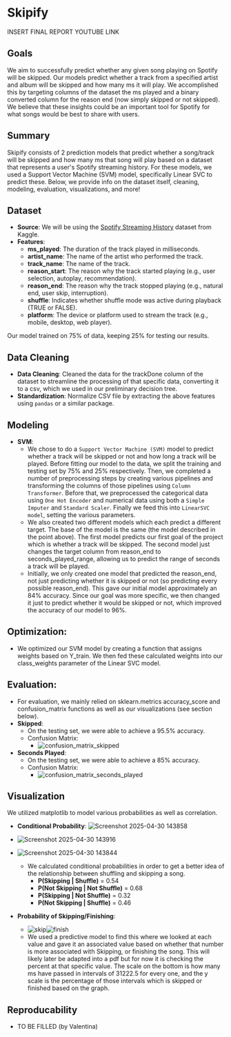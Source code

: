 # Skipify
INSERT FINAL REPORT YOUTUBE LINK

## Goals
We aim to successfully predict whether any given song playing on Spotify will be skipped. Our models predict whether a track from a specified artist and album will be skipped and how many ms it will play. We accomplished this by targeting columns of the dataset the ms played and a binary converted column for the reason end (now simply skipped or not skipped). We believe that these insights could be an important tool for Spotify for what songs would be best to share with users.

## Summary
Skipify consists of 2 prediction models that predict whether a song/track will be skipped and how many ms that song will play based on a dataset that represents a user's Spotify streaming history. For these models, we used a Support Vector Machine (SVM) model, specifically Linear SVC to predict these. Below, we provide info on the dataset itself, cleaning, modeling, evaluation, visualizations, and more!

## Dataset
- **Source**: We will be using the [Spotify Streaming History](https://www.kaggle.com/datasets/sgoutami/spotify-streaming-history) dataset from Kaggle. 
- **Features**:
    - **ms_played**: The duration of the track played in milliseconds.
    - **artist_name**: The name of the artist who performed the track.
    - **track_name**: The name of the track.
    - **reason_start**: The reason why the track started playing (e.g., user selection, autoplay, recommendation).
    - **reason_end**: The reason why the track stopped playing (e.g., natural end, user skip, interruption).
    - **shuffle**: Indicates whether shuffle mode was active during playback (TRUE or FALSE).
    - **platform**: The device or platform used to stream the track (e.g., mobile, desktop, web player).
      
 Our model trained on 75% of data, keeping 25% for testing our results.

## Data Cleaning
- **Data Cleaning**: Cleaned the data for the trackDone column of the dataset to streamline the processing of that specific data, converting it to a csv, which we used in our preliminary decision tree.
- **Standardization**: Normalize CSV file by extracting the above features using `pandas` or a similar package.

## Modeling
- **SVM**:
    - We chose to do a `Support Vector Machine (SVM)` model to predict whether a track will be skipped or not and how long a track will be played. Before fitting our model to the data, we split the training and testing set by 75% and 25% respectively. Then, we completed a number of preprocessing steps by creating various pipelines and transforming the columns of those pipelines using `Column Transformer`. Before that, we preprocessed the categorical data using `One Hot Encoder` and numerical data using both a `Simple Imputer` and `Standard Scaler`. Finally we feed this into `LinearSVC model`, setting the various parameters.
    - We also created two different models which each predict a different target. The base of the model is the same (the model described in the point above). The first model predicts our first goal of the project which is whether a track will be skipped. The second model just changes the target column from reason_end to seconds_played_range, allowing us to predict the range of seconds a track will be played.
    - Initially, we only created one model that predicted the reason_end, not just predicting whether it is skipped or not (so predicting every possible reason_end). This gave our initial model approximately an 84% accuracy. Since our goal was more specific, we then changed it just to predict whether it would be skipped or not, which improved the accuracy of our model to 96%.
 
## Optimization:
- We optimized our SVM model by creating a function that assigns weights based on Y_train. We then fed these calculated weights into our class_weights parameter of the Linear SVC model.

## Evaluation:
- For evaluation, we mainly relied on sklearn.metrics accuracy_score and confusion_matrix functions as well as our visualizations (see section below).
- **Skipped**:
    - On the testing set, we were able to achieve a 95.5% accuracy.
    - Confusion Matrix:
        - ![confusion_matrix_skipped](https://github.com/user-attachments/assets/abd6d298-a80f-4638-9800-679eec26dd3a)
- **Seconds Played**:
    - On the testing set, we were able to achieve a 85% accuracy.
    - Confusion Matrix:
        - ![confusion_matrix_seconds_played](https://github.com/user-attachments/assets/fd91bc3d-419c-4452-a266-eea6fb21974a)

## Visualization
We utilized matplotlib to model various probabilities as well as correlation.
- **Conditional Probability**: ![Screenshot 2025-04-30 143858](https://github.com/user-attachments/assets/64e62c9b-3d6f-4b64-a204-6a31a7443655)
- ![Screenshot 2025-04-30 143916](https://github.com/user-attachments/assets/2e25b839-9282-4fa4-a8c0-73f2f2b375e4)
- ![Screenshot 2025-04-30 143844](https://github.com/user-attachments/assets/b191a9a6-8b4d-4fcc-ad1f-75a315b87d3a)
    - We calculated conditional probabilities in order to get a better idea of the relationship between shuffling and skipping a song.
        - **P(Skipping | Shuffle)** = 0.54
        - **P(Not Skipping | Not Shuffle)** = 0.68
        - **P(Skipping | Not Shuffle)** = 0.32
        - **P(Not Skipping | Shuffle)** = 0.46

- **Probability of Skipping/Finishing**:
    - ![skip](https://github.com/user-attachments/assets/337cb5cd-950c-4c69-9a19-d1a05a337fe0)![finish](https://github.com/user-attachments/assets/b818e52a-381f-4c8d-9bee-5bd9907a70c8)
    - We used a predictive model to find this where we looked at each value and gave it an associated value based on whether that number is more associated with Skipping, or finishing the song. This will likely later be adapted into a pdf but for now it is checking the percent at that specific value. The scale on the bottom is how many ms have passed in intervals of 31222.5 for every one, and the y scale is the percentage of those intervals which is skipped or finished based on the graph.

## Reproducability
- TO BE FILLED (by Valentina)
